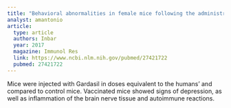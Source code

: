 ```yaml
---
title: "Behavioral abnormalities in female mice following the administration of aluminum adjuvants and the human papillomavirus (HPV) vaccine Gardasil"
analyst: amantonio
article:
  type: article
  authors: Inbar
  year: 2017
  magazine: Immunol Res
  link: https://www.ncbi.nlm.nih.gov/pubmed/27421722
  pubmed: 27421722
---
```


Mice were injected with Gardasil in doses equivalent to the humans’ and compared to control mice. Vaccinated mice showed signs of depression, as well as inflammation of the brain nerve tissue and autoimmune reactions.
